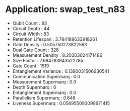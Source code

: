 # Application: swap_test_n83
- Qubit Count : 83
- Circuit Depth : 44
- Circuit Width : 83
- Retention Lifespan : 3.784189633918261
- Gate Density : 0.505750273822563
- Dual Gate Count : 328
- Measurement Density : 8.20303024171486
- Size Factor : 7.684783943522785
- Gate Count : 1519
- Entanglement Variance : 0.1390031506630541
- Communication Supermarq : 0.0
- Measurement Supermarq : 0.0
- Depth Supermarq : 0
- Entanglement Supermarq : 0.0
- Parallelism Supermarq : 0.648
- Liveness Supermarq : 0.056955093099671415
